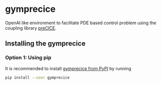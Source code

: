 # gymprecice

OpenAI like environment to facilitate PDE based control problem using the coupling library [preCICE](https://github.com/precice/precice).

## Installing the gymprecice

### Option 1: Using pip

It is recommended to install [gymprecice from PyPI](https://pypi.org/project/gymprecice/) by running

```bash
pip install --user gymprecice
```

